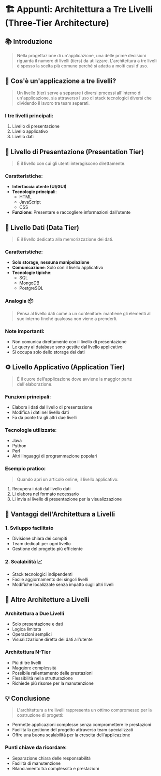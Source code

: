 # 🏗️ Appunti: Architettura a Tre Livelli (Three-Tier Architecture)

## 📚 Introduzione
> Nella progettazione di un'applicazione, una delle prime decisioni riguarda il numero di livelli (tiers) da utilizzare. L'architettura a tre livelli è spesso la scelta più comune perché si adatta a molti casi d'uso.

## 🤔 Cos'è un'applicazione a tre livelli?
> Un livello (tier) serve a separare i diversi processi all'interno di un'applicazione, sia attraverso l'uso di stack tecnologici diversi che dividendo il lavoro tra team separati.

### I tre livelli principali:
1. Livello di presentazione
2. Livello applicativo
3. Livello dati

## 🎨 Livello di Presentazione (Presentation Tier)
> È il livello con cui gli utenti interagiscono direttamente.

### Caratteristiche:
- **Interfaccia utente (UI/GUI)**
- **Tecnologie principali**:
  - HTML
  - JavaScript
  - CSS
- **Funzione**: Presentare e raccogliere informazioni dall'utente

## 💾 Livello Dati (Data Tier)
> È il livello dedicato alla memorizzazione dei dati.

### Caratteristiche:
- **Solo storage, nessuna manipolazione**
- **Comunicazione**: Solo con il livello applicativo
- **Tecnologie tipiche**:
  - SQL
  - MongoDB
  - PostgreSQL

### Analogia 📦
> Pensa al livello dati come a un contenitore: mantiene gli elementi al suo interno finché qualcosa non viene a prenderli.

### Note importanti:
- Non comunica direttamente con il livello di presentazione
- Le query al database sono gestite dal livello applicativo
- Si occupa solo dello storage dei dati

## ⚙️ Livello Applicativo (Application Tier)
> È il cuore dell'applicazione dove avviene la maggior parte dell'elaborazione.

### Funzioni principali:
- Elabora i dati dal livello di presentazione
- Modifica i dati nel livello dati
- Fa da ponte tra gli altri due livelli

### Tecnologie utilizzate:
- Java
- Python
- Perl
- Altri linguaggi di programmazione popolari

### Esempio pratico:
> Quando apri un articolo online, il livello applicativo:
1. Recupera i dati dal livello dati
2. Li elabora nel formato necessario
3. Li invia al livello di presentazione per la visualizzazione

## 🌟 Vantaggi dell'Architettura a Livelli

### 1. Sviluppo facilitato
- Divisione chiara dei compiti
- Team dedicati per ogni livello
- Gestione del progetto più efficiente

### 2. Scalabilità 📈
- Stack tecnologici indipendenti
- Facile aggiornamento dei singoli livelli
- Modifiche localizzate senza impatto sugli altri livelli

## 🔄 Altre Architetture a Livelli

### Architettura a Due Livelli
- Solo presentazione e dati
- Logica limitata
- Operazioni semplici
- Visualizzazione diretta dei dati all'utente

### Architettura N-Tier
- Più di tre livelli
- Maggiore complessità
- Possibile rallentamento delle prestazioni
- Flessibilità nella strutturazione
- Richiede più risorse per la manutenzione

## 💡 Conclusione
> L'architettura a tre livelli rappresenta un ottimo compromesso per la costruzione di progetti:
- Permette applicazioni complesse senza compromettere le prestazioni
- Facilita la gestione del progetto attraverso team specializzati
- Offre una buona scalabilità per la crescita dell'applicazione

### Punti chiave da ricordare:
- Separazione chiara delle responsabilità
- Facilità di manutenzione
- Bilanciamento tra complessità e prestazioni